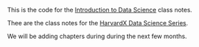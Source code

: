 This is the code for the [Introduction to Data Science](https://rafalab.github.io/dsbook/) class notes.

Thee are the class notes for the [HarvardX Data Science Series](https://www.edx.org/course/data-science-r-basics-harvardx-ph125-1x).

We will be adding chapters during during the next few months.
